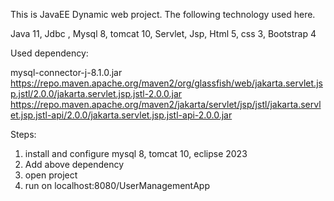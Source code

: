 This is JavaEE Dynamic web project. The following technology used here.

Java 11,
Jdbc ,
Mysql 8,
tomcat 10,
Servlet,
Jsp,
Html 5,
css 3,
Bootstrap 4


Used dependency:

mysql-connector-j-8.1.0.jar
https://repo.maven.apache.org/maven2/org/glassfish/web/jakarta.servlet.jsp.jstl/2.0.0/jakarta.servlet.jsp.jstl-2.0.0.jar 
https://repo.maven.apache.org/maven2/jakarta/servlet/jsp/jstl/jakarta.servlet.jsp.jstl-api/2.0.0/jakarta.servlet.jsp.jstl-api-2.0.0.jar


Steps:

1. install and configure mysql 8, tomcat 10, eclipse 2023
2. Add above dependency
3. open project
4. run on localhost:8080/UserManagementApp
